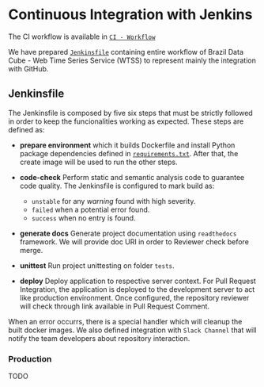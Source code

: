 # Continuous Integration with Jenkins

The CI workflow is available in [`CI - Workflow`](https://drive.google.com/file/d/1QgSeMcNRph6ORE6kDDf_qazYtntqYpKb/view)

We have prepared [`Jenkinsfile`](./Jenkinsfile) containing entire workflow of Brazil Data Cube - Web Time Series Service (WTSS) to represent mainly the integration with GitHub.

## Jenkinsfile

The Jenkinsfile is composed by five six steps that must be strictly followed in order to keep the funcionalities working as expected.
These steps are defined as:

* **prepare environment** which it builds Dockerfile and install Python package dependencies defined in [`requirements.txt`](./requirements.txt). After that, the create image will be used to run the other steps.

* **code-check** Perform static and semantic analysis code to guarantee code quality. The Jenkinsfile is configured to mark build as:
    - `unstable` for any *warning* found with high severity.
    - `failed` when a potential error found.
    - `success` when no entry is found.

* **generate docs** Generate project documentation using `readthedocs` framework. We will provide doc URI in order to Reviewer check before merge.

* **unittest** Run project unittesting on folder `tests`.

* **deploy** Deploy application to respective server context. For Pull Request Integration, the application is deployed to the development server to act like production environment. Once configured, the repository reviewer will check through link available in Pull Request Comment.

When an error occurrs, there is a special handler which will cleanup the built docker images. We also defined integration with `Slack Channel` that will notify the team developers about repository interaction.

### Production

TODO
